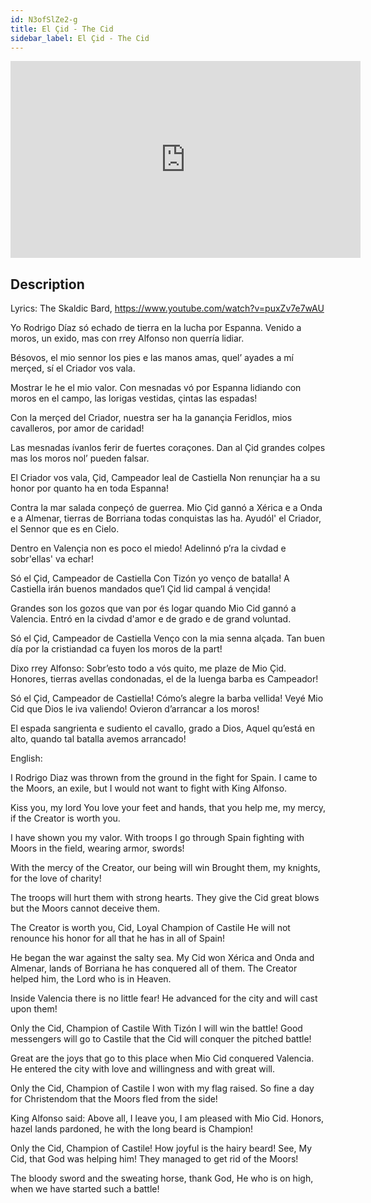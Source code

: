 ```yaml
---
id: N3ofSlZe2-g
title: El Çid - The Cid
sidebar_label: El Çid - The Cid
---
```


<iframe
  width="560"
  height="315"
  src="https://www.youtube.com/embed/N3ofSlZe2-g"
  title="YouTube video player"
  frameborder="0"
  allow="accelerometer; autoplay; clipboard-write; encrypted-media; gyroscope; picture-in-picture; web-share"
  referrerpolicy="strict-origin-when-cross-origin"
  allowfullscreen
></iframe>

## Description

Lyrics: The Skaldic Bard, https://www.youtube.com/watch?v=puxZv7e7wAU

Yo Rodrigo Díaz só echado
de tierra en la lucha por Espanna.
Venido a moros, un exido,
mas con rrey Alfonso non querría lidiar.

Bésovos, el mio sennor
los pies e las manos amas, 
quel’ ayades a mí merçed,
sí el Criador vos vala.

Mostrar le he el mio valor.
Con mesnadas vó por Espanna
lidiando con moros en el campo,
las lorigas vestidas, çintas las espadas!

Con la merçed del Criador,
nuestra ser ha la ganançia
Feridlos, mios cavalleros,
por amor de caridad!

Las mesnadas ívanlos ferir
de fuertes coraçones.
Dan al Çid grandes colpes
mas los moros nol’ pueden falsar.

El Criador vos vala, Çid,
Campeador leal de Castiella
Non renunçiar ha a su honor
por quanto ha en toda Espanna!

Contra la mar salada conpeçó de guerrea.
Mio Çid gannó a Xérica e a Onda e a Almenar, tierras de Borriana todas conquistas las ha.
Ayudól' el Criador, el Sennor que es en Cielo.

Dentro en Valençia non es poco el miedo!
Adelinnó p’ra la civdad e sobr'ellas' va echar!

Só el Çid, Campeador de Castiella
Con Tizón yo venço de batalla!
A Castiella irán buenos mandados
que’l Çid lid campal á vençida!

Grandes son los gozos que van por és logar quando Mio Cid gannó a Valencia.
Entró en la civdad d'amor e de grado e de grand voluntad.

Só el Çid, Campeador de Castiella
Venço con la mia senna alçada.
Tan buen día por la cristiandad 
ca fuyen los moros de la part!

Dixo rrey Alfonso: Sobr’esto todo a vós quito, me plaze de Mio Çid.
Honores, tierras avellas condonadas, el de la luenga barba es Campeador!

Só el Çid, Campeador de Castiella!
Cómo’s alegre la barba vellida!
Veyé Mio Cid que Dios le iva valiendo!
Ovieron d’arrancar a los moros!

El espada sangrienta e sudiento el cavallo,
grado a Dios, Aquel qu’está en alto, quando tal batalla avemos arrancado!

English:

I Rodrigo Diaz was thrown
from the ground in the fight for Spain.
I came to the Moors, an exile,
but I would not want to fight with King Alfonso.

Kiss you, my lord
You love your feet and hands,
that you help me, my mercy,
if the Creator is worth you.

I have shown you my valor.
With troops I go through Spain
fighting with Moors in the field,
wearing armor, swords!

With the mercy of the Creator,
our being will win
Brought them, my knights,
for the love of charity!

The troops will hurt them
with strong hearts.
They give the Cid great blows
but the Moors cannot deceive them.

The Creator is worth you, Cid,
Loyal Champion of Castile
He will not renounce his honor
for all that he has in all of Spain!

He began the war against the salty sea.
My Cid won Xérica and Onda and Almenar, lands of Borriana he has conquered all of them.
The Creator helped him, the Lord who is in Heaven.

Inside Valencia there is no little fear!
He advanced for the city and will cast upon them!

Only the Cid, Champion of Castile
With Tizón I will win the battle!
Good messengers will go to Castile
that the Cid will conquer the pitched battle!

Great are the joys that go to this place when Mio Cid conquered Valencia.
He entered the city with love and willingness and with great will.

Only the Cid, Champion of Castile
I won with my flag raised.
So fine a day for Christendom
that the Moors fled from the side!

King Alfonso said: Above all, I leave you, I am pleased with Mio Cid.
Honors, hazel lands pardoned, he with the long beard is Champion!

Only the Cid, Champion of Castile!
How joyful is the hairy beard!
See, My Cid, that God was helping him!
They managed to get rid of the Moors!

The bloody sword and the sweating horse,
thank God, He who is on high, when we have started such a battle!
